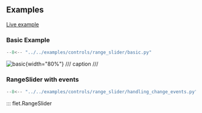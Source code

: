## Examples

[Live example](https://flet-controls-gallery.fly.dev/input/rangeslider)

### Basic Example

```python
--8<-- "../../examples/controls/range_slider/basic.py"
```

![basic](../../examples/controls/range_slider/media/basic.gif){width="80%"}
/// caption
///

### RangeSlider with events

```python
--8<-- "../../examples/controls/range_slider/handling_change_events.py"
```

::: flet.RangeSlider
